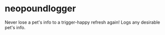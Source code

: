 # neopoundlogger
Never lose a pet's info to a trigger-happy refresh again! Logs any desirable pet's info.
